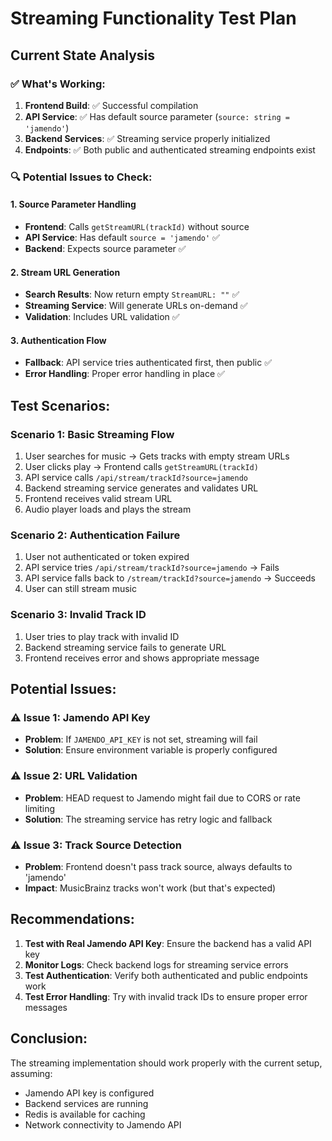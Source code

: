 # Streaming Functionality Test Plan

## Current State Analysis

### ✅ What's Working:
1. **Frontend Build**: ✅ Successful compilation
2. **API Service**: ✅ Has default source parameter (`source: string = 'jamendo'`)
3. **Backend Services**: ✅ Streaming service properly initialized
4. **Endpoints**: ✅ Both public and authenticated streaming endpoints exist

### 🔍 Potential Issues to Check:

#### 1. **Source Parameter Handling**
- **Frontend**: Calls `getStreamURL(trackId)` without source
- **API Service**: Has default `source = 'jamendo'` ✅
- **Backend**: Expects source parameter ✅

#### 2. **Stream URL Generation**
- **Search Results**: Now return empty `StreamURL: ""` ✅
- **Streaming Service**: Will generate URLs on-demand ✅
- **Validation**: Includes URL validation ✅

#### 3. **Authentication Flow**
- **Fallback**: API service tries authenticated first, then public ✅
- **Error Handling**: Proper error handling in place ✅

## Test Scenarios:

### Scenario 1: Basic Streaming Flow
1. User searches for music → Gets tracks with empty stream URLs
2. User clicks play → Frontend calls `getStreamURL(trackId)`
3. API service calls `/api/stream/trackId?source=jamendo`
4. Backend streaming service generates and validates URL
5. Frontend receives valid stream URL
6. Audio player loads and plays the stream

### Scenario 2: Authentication Failure
1. User not authenticated or token expired
2. API service tries `/api/stream/trackId?source=jamendo` → Fails
3. API service falls back to `/stream/trackId?source=jamendo` → Succeeds
4. User can still stream music

### Scenario 3: Invalid Track ID
1. User tries to play track with invalid ID
2. Backend streaming service fails to generate URL
3. Frontend receives error and shows appropriate message

## Potential Issues:

### ⚠️ Issue 1: Jamendo API Key
- **Problem**: If `JAMENDO_API_KEY` is not set, streaming will fail
- **Solution**: Ensure environment variable is properly configured

### ⚠️ Issue 2: URL Validation
- **Problem**: HEAD request to Jamendo might fail due to CORS or rate limiting
- **Solution**: The streaming service has retry logic and fallback

### ⚠️ Issue 3: Track Source Detection
- **Problem**: Frontend doesn't pass track source, always defaults to 'jamendo'
- **Impact**: MusicBrainz tracks won't work (but that's expected)

## Recommendations:

1. **Test with Real Jamendo API Key**: Ensure the backend has a valid API key
2. **Monitor Logs**: Check backend logs for streaming service errors
3. **Test Authentication**: Verify both authenticated and public endpoints work
4. **Test Error Handling**: Try with invalid track IDs to ensure proper error messages

## Conclusion:
The streaming implementation should work properly with the current setup, assuming:
- Jamendo API key is configured
- Backend services are running
- Redis is available for caching
- Network connectivity to Jamendo API
